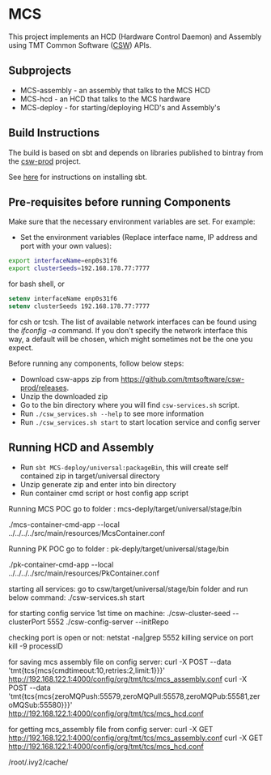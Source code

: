 # MCS

This project implements an HCD (Hardware Control Daemon) and Assembly using 
TMT Common Software ([CSW](https://github.com/tmtsoftware/csw-prod)) APIs. 

## Subprojects

* MCS-assembly - an assembly that talks to the MCS HCD
* MCS-hcd - an HCD that talks to the MCS hardware
* MCS-deploy - for starting/deploying HCD's and Assembly's

## Build Instructions

The build is based on sbt and depends on libraries published to bintray from the 
[csw-prod](https://github.com/tmtsoftware/csw-prod) project.

See [here](https://www.scala-sbt.org/1.0/docs/Setup.html) for instructions on installing sbt.

## Pre-requisites before running Components

Make sure that the necessary environment variables are set. For example:

* Set the environment variables (Replace interface name, IP address and port with your own values):
```bash
export interfaceName=enp0s31f6
export clusterSeeds=192.168.178.77:7777
```
for bash shell, or 
```csh
setenv interfaceName enp0s31f6
setenv clusterSeeds 192.168.178.77:7777
```

for csh or tcsh. The list of available network interfaces can be found using the _ifconfig -a_ command.
If you don't specify the network interface this way, a default will be chosen, which might sometimes not be
the one you expect. 

Before running any components, follow below steps:
 - Download csw-apps zip from https://github.com/tmtsoftware/csw-prod/releases.
 - Unzip the downloaded zip
 - Go to the bin directory where you will find `csw-services.sh` script.
 - Run `./csw_services.sh --help` to see more information
 - Run `./csw_services.sh start` to start location service and config server

## Running HCD and Assembly

 - Run `sbt MCS-deploy/universal:packageBin`, this will create self contained zip in target/universal directory
 - Unzip generate zip and enter into bin directory
 - Run container cmd script or host config app script

Running MCS POC 
go to folder : mcs-deply/target/universal/stage/bin

./mcs-container-cmd-app --local ../../../../src/main/resources/McsContainer.conf

Running PK POC
go to folder : pk-deply/target/universal/stage/bin

./pk-container-cmd-app --local ../../../../src/main/resources/PkContainer.conf 


starting  all services: 
go to csw/target/universal/stage/bin folder and run below command:
./csw-services.sh start

for starting config service 1st time on machine:
./csw-cluster-seed --clusterPort 5552
./csw-config-server --initRepo

checking port is open or not:
netstat -na|grep 5552
killing service on port
kill -9 processID

for saving mcs assembly file on config server:
curl -X POST --data 'tmt{tcs{mcs{cmdtimeout:10,retries:2,limit:1}}}' http://192.168.122.1:4000/config/org/tmt/tcs/mcs_assembly.conf
curl -X POST --data 'tmt{tcs{mcs{zeroMQPush:55579,zeroMQPull:55578,zeroMQPub:55581,zeroMQSub:55580}}}' http://192.168.122.1:4000/config/org/tmt/tcs/mcs_hcd.conf

for getting mcs_assembly file from config server:
curl -X GET http://192.168.122.1:4000/config/org/tmt/tcs/mcs_assembly.conf
curl -X GET http://192.168.122.1:4000/config/org/tmt/tcs/mcs_hcd.conf

/root/.ivy2/cache/


